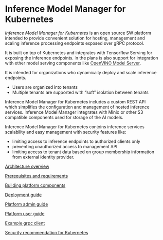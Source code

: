# Inference Model Manager for Kubernetes

*Inference Model Manager for Kubernetes* is an open source SW platform intended to provide convenient solution for 
hosting, management and scaling inference processing endpoints exposed over gRPC protocol.

It is built on top of Kubernetes and integrates with Tensorflow Serving for exposing the inference endpoints.
In the plans is also support for integration with other model serving components like 
[OpenVINO Model Server](https://github.com/IntelAI/OpenVINO-model-server).

It is intended for organizations who dynamically deploy and scale inference endpoints.
- Users are organized into tenants
- Multiple tenants are supported with “soft” isolation between tenants	

Inference Model Manager for Kubernetes includes a custom REST API which simplifies the configuration and management of hosted inference services.
Inference Model Manager integrates with Minio or other S3 compatible components used for storage of the AI models.

Inference Model Manager for Kubernetes conjoins inference services scalability and easy management with 
security features like:
- limiting access to inference endpoints to authorized clients only
- preventing unauthorized access to management API
- limiting access to tenant data based on group membership information from external identity provider.

[Architecture overview](docs/architecture.md)

[Prerequisites and requirements](docs/prerequisites.md)

[Building platform components](docs/building.md)

[Deployment guide](docs/deployment.md)

[Platform admin guide](docs/platform_admin_guide.md)

[Platform user guide](docs/platform_user_guide.md)

[Example grpc client](examples/grpc_client)

[Security recommendation for Kubernetes](docs/security_recommendations.md)
